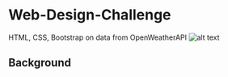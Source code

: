 # Web-Design-Challenge
HTML, CSS, Bootstrap on data from OpenWeatherAPI
![alt text](WebVisualizations\resources\images\image.png)
## Background
